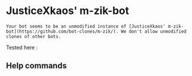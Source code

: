 # JusticeXkaos' m-zik-bot

``Your bot seems to be an unmodified instance of [JusticeXkaos' m-zik-bot](https://github.com/bot-clones/m-zik/). We don't allow unmodified clones of other bots.``

Tested here : <soon>
  
  ## Help commands
  
  <soon>
